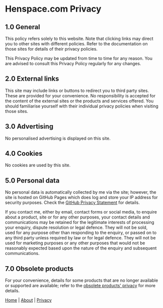 # Henspace.com Privacy

## 1.0 General

This policy refers solely to this website. Note that clicking links may direct you to other sites with different policies. Refer to the documentation on those sites for details of their privacy policies.

This Privacy Policy may be updated from time to time for any reason. You are advised to consult this Privacy Policy regularly for any changes.

## 2.0 External links

This site may include links or buttons to redirect you to third party sites. These are provided for your convenience. No responsibility is accepted for the content of the external sites or the products and services offered. You should familiarise yourself with their individual privacy policies when visiting those sites.

## 3.0 Advertising

No personalised advertising is displayed on this site.

## 4.0 Cookies

No cookies are used by this site.

## 5.0 Personal data

No personal data is automatically collected by me via the site; however, the site is hosted on GitHub Pages which does log and store your IP address for security purposes.
Check the [GitHub Privacy Statement](https://docs.github.com/en/site-policy/privacy-policies/github-privacy-statement) for details.

If you contact me, either by email, contact forms or social media, to enquire about a product, site or for any other purposes, your contact details and communications may be retained for the legitimate interests of processing your enquiry, dispute resolution or legal defence. They will not be sold, used for any purpose other than responding to the enquiry, or passed on to any third party unless required by law or for legal defence. They will not be used for marketing purposes or any other purposes that would not be reasonably expected based upon the nature of the enquiry and subsequent communications.

## 7.0 Obsolete products

For your convenience, details for some products that are no longer available or supported are available; refer to the [obsolete products' privacy](privacy_obsolete.md) for more details.

[Home](index.md) | [About](about.md) | [Privacy](privacy.md)
